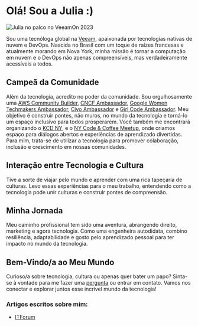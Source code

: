 # Olá! Sou a Julia :)

![Julia no palco no VeeamOn 2023](https://blog-imgs-23.s3.amazonaws.com/veeamon23.jpeg)

Sou uma tecnóloga global na [Veeam](https://www.veeam.com/), apaixonada por tecnologias nativas de nuvem e DevOps. Nascida no Brasil com um toque de raízes francesas e atualmente morando em Nova York, minha missão é tornar a computação em nuvem e o DevOps não apenas compreensíveis, mas verdadeiramente acessíveis a todos.

## Campeã da Comunidade
Além da tecnologia, acredito no poder da comunidade. Sou orgulhosamente uma [AWS Community Builder](https://aws.amazon.com/developer/community/community-builders/community-builders-directory/), [CNCF Ambassador](https://www.cncf.io/people/ambassadors/?_sft_lf-country=us&_sft_lf-expertise=non-technical&p=julia-furst-morgado), [Google Women Techmakers Ambassador](https://developers.google.com/womentechmakers), [Civo Ambassador](https://www.civo.com/ambassadors) e [Girl Code Ambassador](https://www.girl-code.co.uk/). Meu objetivo é construir pontes, não muros, no mundo da tecnologia e torná-lo um espaço inclusivo para todos prosperarem. Você também me encontrará organizando o [KCD NY](https://community.cncf.io/kcd-new-york/), e o [NY Code & Coffee Meetup](https://www.newyorkcodeandcoffee.com/), onde criamos espaço para diálogos abertos e experiências de aprendizado divertidas. Para mim, trata-se de utilizar a tecnologia para promover colaboração, inclusão e crescimento em nossas comunidades.

## Interação entre Tecnologia e Cultura
Tive a sorte de viajar pelo mundo e aprender com uma rica tapeçaria de culturas. Levo essas experiências para o meu trabalho, entendendo como a tecnologia pode unir culturas e construir pontes de compreensão.

## Minha Jornada
Meu caminho profissional tem sido uma aventura, abrangendo direito, marketing e agora tecnologia. Como uma engenheira autodidata, combino resiliência, adaptabilidade e gosto pelo aprendizado pessoal para ter impacto no mundo da tecnologia.

## Bem-Vindo/a ao Meu Mundo
Curioso/a sobre tecnologia, cultura ou apenas quer bater um papo? Sinta-se à vontade para me fazer uma [pergunta](/pt/ama) ou entrar em contato. Vamos nos conectar e explorar juntos esse incrível mundo da tecnologia!

### Artigos escritos sobre mim:
- [ITForum](https://itforum.com.br/noticias/veeam-julia-morgado-mulheres-carreira/)
